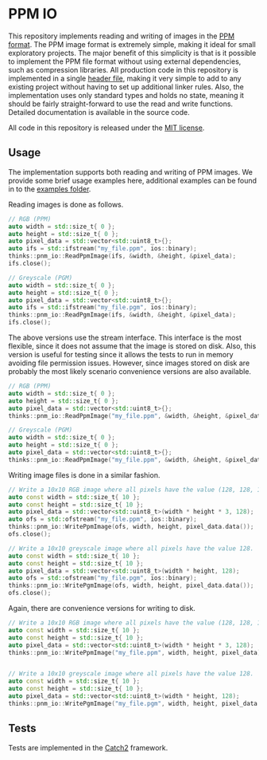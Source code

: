 # PPM IO
This repository implements reading and writing of images in the [PPM format](http://netpbm.sourceforge.net/doc/ppm.html). The PPM image format is extremely simple, making it ideal for small exploratory projects. The major benefit of this simplicity is that is it possible to implement the PPM file format without using external dependencies, such as compression libraries. All production code in this repository is implemented in a single [header file](https://github.com/thinks/ppm-io/blob/master/include/thinks/ppm_io/ppm_io.h), making it very simple to add to any existing project without having to set up additional linker rules. Also, the implementation uses only standard types and holds no state, meaning it should be fairly straight-forward to use the read and write functions. Detailed documentation is available in the source code.

All code in this repository is released under the [MIT license](https://en.wikipedia.org/wiki/MIT_License).

## Usage
The implementation supports both reading and writing of PPM images. We provide some brief usage examples here, additional examples can be found in to the [examples folder](https://github.com/thinks/ppm-io/blob/master/examples/).

Reading images is done as follows.
```cpp
// RGB (PPM)
auto width = std::size_t{ 0 };
auto height = std::size_t{ 0 };
auto pixel_data = std::vector<std::uint8_t>{};
auto ifs = std::ifstream("my_file.ppm", ios::binary);
thinks::pnm_io::ReadPpmImage(ifs, &width, &height, &pixel_data);
ifs.close();

// Greyscale (PGM)
auto width = std::size_t{ 0 };
auto height = std::size_t{ 0 };
auto pixel_data = std::vector<std::uint8_t>{};
auto ifs = std::ifstream("my_file.pgm", ios::binary);
thinks::pnm_io::ReadPgmImage(ifs, &width, &height, &pixel_data);
ifs.close();
```
The above versions use the stream interface. This interface is the most flexible, since it does not assume that the image is stored on disk. Also, this version is useful for testing since it allows the tests to run in memory avoiding file permission issues. However, since images stored on disk are probably the most likely scenario convenience versions are also available.
```cpp
// RGB (PPM)
auto width = std::size_t{ 0 };
auto height = std::size_t{ 0 };
auto pixel_data = std::vector<std::uint8_t>{};
thinks::pnm_io::ReadPpmImage("my_file.ppm", &width, &height, &pixel_data);

// Greyscale (PGM)
auto width = std::size_t{ 0 };
auto height = std::size_t{ 0 };
auto pixel_data = std::vector<std::uint8_t>{};
thinks::pnm_io::ReadPpmImage("my_file.ppm", &width, &height, &pixel_data);
```

Writing image files is done in a similar fashion.
```cpp
// Write a 10x10 RGB image where all pixels have the value (128, 128, 128).
auto const width = std::size_t{ 10 };
auto const height = std::size_t{ 10 };
auto pixel_data = std::vector<std::uint8_t>(width * height * 3, 128);
auto ofs = std::ofstream("my_file.ppm", ios::binary);
thinks::pnm_io::WritePpmImage(ofs, width, height, pixel_data.data());
ofs.close();

// Write a 10x10 greyscale image where all pixels have the value 128.
auto const width = std::size_t{ 10 };
auto const height = std::size_t{ 10 };
auto pixel_data = std::vector<std::uint8_t>(width * height, 128);
auto ofs = std::ofstream("my_file.pgm", ios::binary);
thinks::pnm_io::WritePgmImage(ofs, width, height, pixel_data.data());
ofs.close();
```
Again, there are convenience versions for writing to disk.
```cpp
// Write a 10x10 RGB image where all pixels have the value (128, 128, 128).
auto const width = std::size_t{ 10 };
auto const height = std::size_t{ 10 };
auto pixel_data = std::vector<std::uint8_t>(width * height * 3, 128);
thinks::pnm_io::WritePpmImage("my_file.ppm", width, height, pixel_data);


// Write a 10x10 greyscale image where all pixels have the value 128.
auto const width = std::size_t{ 10 };
auto const height = std::size_t{ 10 };
auto pixel_data = std::vector<std::uint8_t>(width * height, 128);
thinks::pnm_io::WritePgmImage("my_file.pgm", width, height, pixel_data.data());
```

## Tests
Tests are implemented in the [Catch2](https://github.com/catchorg/Catch2) framework.
